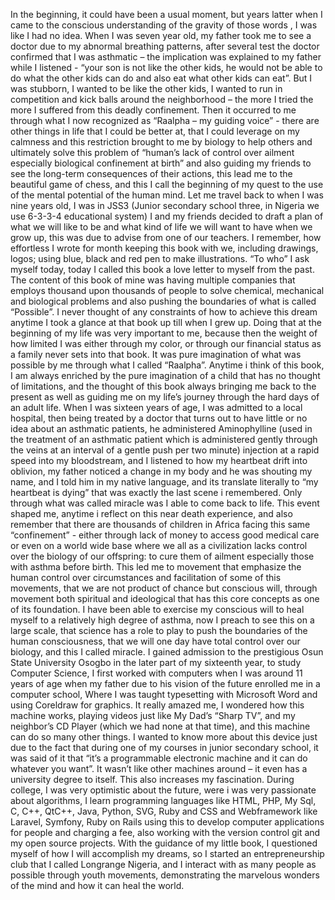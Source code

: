 In the beginning, it could have been a usual moment, but years latter when I came to the conscious understanding of the gravity of those words , I was like I had no idea. When I was seven year old, my father took me to see a doctor due to my abnormal breathing patterns, after several test the doctor confirmed that I was asthmatic – the implication was explained to my father while I listened - “your son is not like the other kids, he would not be able to do what the other kids can do and also eat what other kids can eat”. But I was stubborn, I wanted to be like the other kids, I wanted to run in competition and kick balls around the neighborhood – the more I tried the more I suffered from this deadly confinement.
Then it occurred to me through what I now recognized as “Raalpha – my guiding voice” -  there are other things in life that I could be better at, that I could leverage on my calmness and this restriction brought to me by biology to help others and ultimately solve this problem of “human’s lack of control over ailment especially biological confinement at birth” and also guiding my friends to see the long-term consequences of their actions, this lead me to the beautiful game of chess, and this I call the beginning of my quest to the use of the mental potential of the human mind.
Let me travel back to when I was nine years old, I was in JSS3 (Junior secondary school three, in Nigeria we use 6-3-3-4 educational system) I and my friends decided to draft a plan of what we will like to be and what kind of life we will want to have when we grow up, this was due to advise from one of our teachers. I remember, how effortless I wrote for month keeping this book with we, including drawings, logos; using blue, black and red pen to make illustrations. “To who” I ask myself today, today I called this book a love letter to myself from the past.
The content of this book of mine was having multiple companies that employs thousand upon thousands of people to solve chemical, mechanical and biological problems and also pushing the boundaries of what is called “Possible”. I never thought of any constraints of how to achieve this dream anytime I took a glance at that book up till when I grew up. Doing that at the beginning of my life was very important to me, because then the weight of how limited I was either through my color, or through our financial status as a family never sets into that book. It was pure imagination of what was possible by me through what I called “Raalpha”. Anytime i think of this book, I am always enriched by the pure imagination of a child that has no thought of limitations, and the thought of this book always bringing me back to the present as well as guiding me on my life’s journey through the hard days of an adult life.
 When I was sixteen years of age, I was admitted to a local hospital, then being treated by a doctor that turns out to have little or no idea about an asthmatic patients, he administered Aminophylline (used in the treatment of an asthmatic patient which is administered gently through the veins at an interval of a gentle push per two minute) injection at a rapid speed into my bloodstream, and I listened to how my heartbeat drift into oblivion, my father noticed a change in my body and he was shouting my name, and I told him in my native language, and its translate literally to “my heartbeat is dying” that was exactly the last scene i remembered. Only through what was called miracle was I able to come back to life.
This event shaped me, anytime i reflect on this near death experience, and also remember that there are thousands of children in Africa facing this same “confinement” - either through lack of money to access good medical care or even on a world wide base where we all as a civilization lacks control over the biology of our offspring: to cure them of ailment especially those with asthma before birth. This led me to movement that emphasize the human control over circumstances and facilitation of some of this movements, that we are not product of chance but conscious will, through movement both spiritual and ideological that has this core concepts as one of its foundation. I have been able to exercise my conscious will to heal myself to a relatively high degree of asthma, now I preach to see this on a large scale, that science has a role to play to push the boundaries of the human consciousness, that we will one day have total control over our biology, and this I called miracle.
I gained admission to the prestigious Osun State University Osogbo in the later part of my sixteenth  year, to study Computer Science, I first worked with computers when I was around 11 years of age when my father due to his vision of the future enrolled me in a computer school, Where I was taught typesetting with Microsoft Word and using Coreldraw for graphics. It really amazed me, I wondered how this machine works, playing videos just like My Dad’s “Sharp TV”, and my neighbor’s CD Player (which we had none at that time), and this machine can do so many other things. 
I wanted to know more about this device just due to the fact that during one of my courses in junior secondary school, it was said of it that “it’s a programmable electronic machine and it can do whatever you want”. It wasn’t like other machines around – it even has a university degree to itself. This also increases my fascination. During college, I was very optimistic about the future, were i was very passionate about algorithms, I learn programming languages like HTML, PHP, My Sql, C, C++, QtC++, Java, Python, SVG, Ruby and CSS and Webframework like Laravel, Symfony, Ruby on Rails using this to develop computer applications for people and charging a fee, also working with the version control git and my open source projects. 
With the guidance of my little book, I questioned myself of how I will accomplish my dreams, so I started an entrepreneurship club that I called Longrange Nigeria, and I interact with as many people as possible through youth movements, demonstrating the marvelous wonders of the mind and how it can heal the world.